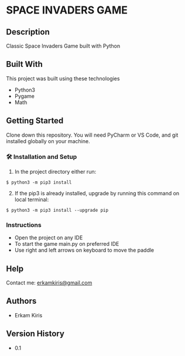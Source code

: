 # SPACE INVADERS GAME 

## Description

Classic Space Invaders Game built with Python

## Built With
This project was built using these technologies 

- Python3
- Pygame
- Math

## Getting Started

Clone down this repository. You will need PyCharm or VS Code, and git installed globally on your machine.

### 🛠 Installation and Setup

1. In the project directory either run: 

```
$ python3 -m pip3 install 
```

2. If the pip3 is already installed, upgrade by running this command on local terminal: 

```
$ python3 -m pip3 install --upgrade pip
```


### Instructions
* Open the project on any IDE
* To start the game main.py on preferred IDE
* Use right and left arrows on keyboard to move the paddle 

## Help

Contact me:
erkamkiris@gmail.com

## Authors

* Erkam Kiris 

## Version History

* 0.1
